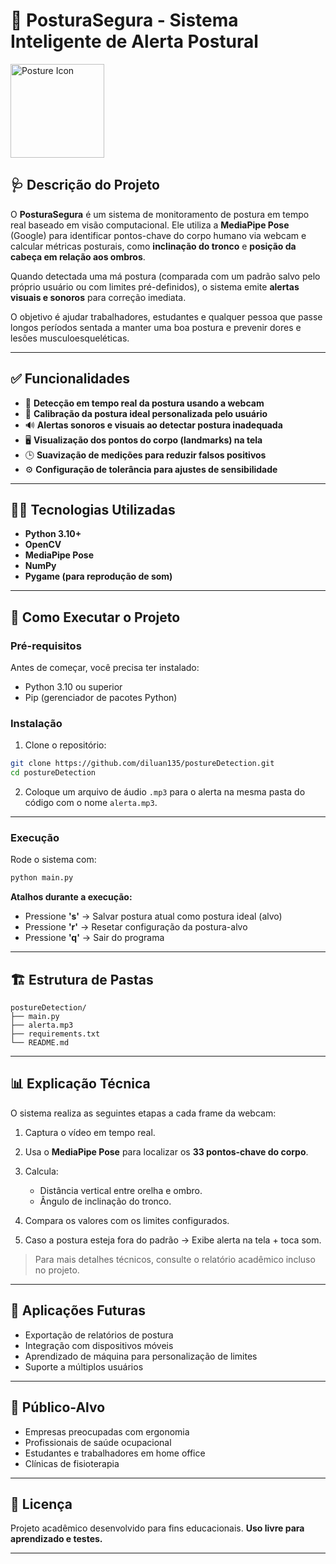 # 📏 PosturaSegura - Sistema Inteligente de Alerta Postural

<img src="https://upload.wikimedia.org/wikipedia/commons/thumb/1/1c/Human_body_silhouette.png/240px-Human_body_silhouette.png" alt="Posture Icon" width="150"/>

## 🩺 Descrição do Projeto

O **PosturaSegura** é um sistema de monitoramento de postura em tempo real baseado em visão computacional. Ele utiliza a **MediaPipe Pose** (Google) para identificar pontos-chave do corpo humano via webcam e calcular métricas posturais, como **inclinação do tronco** e **posição da cabeça em relação aos ombros**.

Quando detectada uma má postura (comparada com um padrão salvo pelo próprio usuário ou com limites pré-definidos), o sistema emite **alertas visuais e sonoros** para correção imediata.

O objetivo é ajudar trabalhadores, estudantes e qualquer pessoa que passe longos períodos sentada a manter uma boa postura e prevenir dores e lesões musculoesqueléticas.

---

## ✅ Funcionalidades

* 📸 **Detecção em tempo real da postura usando a webcam**
* 🎯 **Calibração da postura ideal personalizada pelo usuário**
* 🔊 **Alertas sonoros e visuais ao detectar postura inadequada**
* 🖥️ **Visualização dos pontos do corpo (landmarks) na tela**
* 🕒 **Suavização de medições para reduzir falsos positivos**
* ⚙️ **Configuração de tolerância para ajustes de sensibilidade**

---

## 🧑‍💻 Tecnologias Utilizadas

* **Python 3.10+**
* **OpenCV**
* **MediaPipe Pose**
* **NumPy**
* **Pygame (para reprodução de som)**

---

## 🚀 Como Executar o Projeto

### Pré-requisitos

Antes de começar, você precisa ter instalado:

* Python 3.10 ou superior
* Pip (gerenciador de pacotes Python)

### Instalação

1. Clone o repositório:

```bash
git clone https://github.com/diluan135/postureDetection.git
cd postureDetection
```

2. Coloque um arquivo de áudio `.mp3` para o alerta na mesma pasta do código com o nome `alerta.mp3`.

---

### Execução

Rode o sistema com:

```bash
python main.py
```

**Atalhos durante a execução:**

* Pressione **'s'** → Salvar postura atual como postura ideal (alvo)
* Pressione **'r'** → Resetar configuração da postura-alvo
* Pressione **'q'** → Sair do programa

---

## 🏗️ Estrutura de Pastas

```
postureDetection/
├── main.py
├── alerta.mp3
├── requirements.txt
└── README.md
```

---

## 📊 Explicação Técnica

O sistema realiza as seguintes etapas a cada frame da webcam:

1. Captura o vídeo em tempo real.
2. Usa o **MediaPipe Pose** para localizar os **33 pontos-chave do corpo**.
3. Calcula:

   * Distância vertical entre orelha e ombro.
   * Ângulo de inclinação do tronco.
4. Compara os valores com os limites configurados.
5. Caso a postura esteja fora do padrão → Exibe alerta na tela + toca som.

> Para mais detalhes técnicos, consulte o relatório acadêmico incluso no projeto.

---

## 🎯 Aplicações Futuras

* Exportação de relatórios de postura
* Integração com dispositivos móveis
* Aprendizado de máquina para personalização de limites
* Suporte a múltiplos usuários

---

## 👥 Público-Alvo

* Empresas preocupadas com ergonomia
* Profissionais de saúde ocupacional
* Estudantes e trabalhadores em home office
* Clínicas de fisioterapia

---

## 📜 Licença

Projeto acadêmico desenvolvido para fins educacionais.
**Uso livre para aprendizado e testes.**

---
